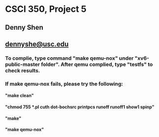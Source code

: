 # CSCI 350, Project 5
## Denny Shen
## dennyshe@usc.edu
### To complie, type command "make qemu-nox" under "xv6-public-master folder". After qemu complied, type "testfs" to check results.
### If make qemu-nox fails, please try the following:
#### 	"make clean"
#### 	"chmod 755 *.pl cuth dot-bochsrc printpcs runoff runoff1 show1 spinp"
#### 	"make"
#### 	"make qemu-nox"
